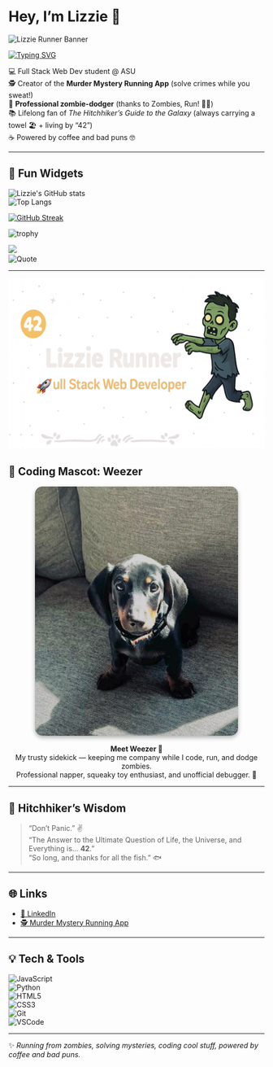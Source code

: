 # Hey, I’m Lizzie 🚀  

![Lizzie Runner Banner](https://raw.githubusercontent.com/lizzierunner/lizzierunner/main/banner.png)

[![Typing SVG](https://readme-typing-svg.demolab.com?font=Fira+Code&pause=800&vCenter=true&width=1000&lines=Hey+I'm+Lizzie+🚀;Full+Stack+Web+Dev+Student+@+ASU;Creator+of+the+Murder+Mystery+Running+App;Runner+from+Zombies+%26+Coder+of+Stories;Don't+Panic+✌️;Powered+by+Coffee+%26+Bad+Puns)](https://git.io/typing-svg)

💻 Full Stack Web Dev student @ ASU  
🕵️ Creator of the **Murder Mystery Running App** (solve crimes while you sweat!)  
🏃 **Professional zombie-dodger** (thanks to Zombies, Run! 🧟‍♀️)  
📚 Lifelong fan of *The Hitchhiker’s Guide to the Galaxy* (always carrying a towel 🏖️ + living by “42”)  
☕ Powered by coffee and bad puns 🤓  

---

## 🎉 Fun Widgets

![Lizzie's GitHub stats](https://github-readme-stats.vercel.app/api?username=lizzierunner&show_icons=true&theme=tokyonight)  
![Top Langs](https://github-readme-stats.vercel.app/api/top-langs/?username=lizzierunner&layout=compact&theme=tokyonight)

[![GitHub Streak](https://streak-stats.demolab.com?user=lizzierunner&theme=tokyonight&hide_border=true)](https://git.io/streak-stats)

![trophy](https://github-profile-trophy.vercel.app/?username=lizzierunner&theme=tokyonight&no-frame=true&no-bg=true&margin-w=10)

![](https://komarev.com/ghpvc/?username=lizzierunner&style=flat&label=Profile+Views)  
![Quote](https://quotes-github-readme.vercel.app/api?type=horizontal&theme=tokyonight)

---

<p align="center">
  <img src="https://raw.githubusercontent.com/lizzierunner/lizzierunner/main/paw-divider.png" alt="Paw print divider" width="600">
</p>

## 🐾 Coding Mascot: Weezer

<p align="center">
  <img src="https://raw.githubusercontent.com/lizzierunner/lizzierunner/main/weezer.jpg" alt="Weezer the Dachshund" width="400" style="border-radius:15px; box-shadow: 0px 4px 8px rgba(0,0,0,0.3);">
</p>

<p align="center">
  <b>Meet Weezer 🐶</b><br>
  My trusty sidekick — keeping me company while I code, run, and dodge zombies.<br>
  Professional napper, squeaky toy enthusiast, and unofficial debugger. 🐾
</p>

---

## 🌌 Hitchhiker’s Wisdom
> “Don’t Panic.” ✌️  
> “The Answer to the Ultimate Question of Life, the Universe, and Everything is… **42**.”  
> “So long, and thanks for all the fish.” 🐟  

---

## 🌐 Links
- [🔗 LinkedIn](https://www.linkedin.com/in/YOUR-LINKEDIN-HERE)  
- [🕵️ Murder Mystery Running App](https://morning-mystery-lizziejohnson30.replit.app)  

---

## 💡 Tech & Tools
![JavaScript](https://img.shields.io/badge/Code-JavaScript-yellow)  
![Python](https://img.shields.io/badge/Code-Python-green)  
![HTML5](https://img.shields.io/badge/Code-HTML5-orange)  
![CSS3](https://img.shields.io/badge/Code-CSS3-blue)  
![Git](https://img.shields.io/badge/Tools-Git-black)  
![VSCode](https://img.shields.io/badge/Tools-VSCode-purple)  

---

✨ *Running from zombies, solving mysteries, coding cool stuff, powered by coffee and bad puns.*  